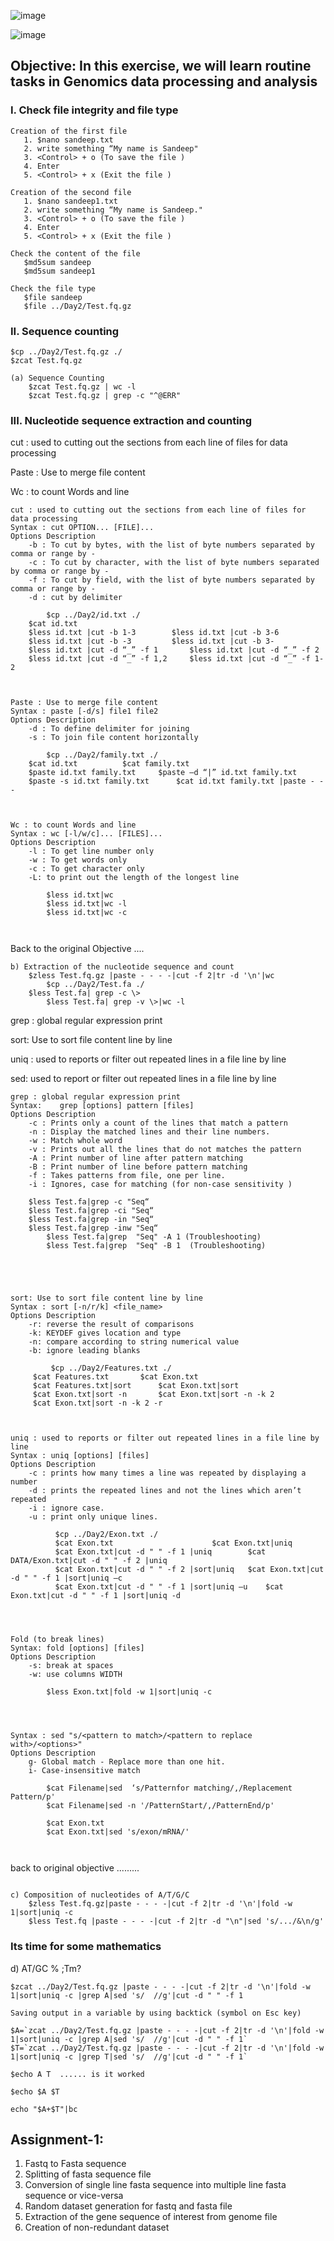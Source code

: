 ![image](https://github.com/bioinfokushwaha/TrainingProgram-on-Bioinformatics-and-Genomics/assets/37391644/687ea866-7172-43f7-a952-7ebc7a01fa66)

![image](https://github.com/bioinfokushwaha/TrainingProgram-on-Bioinformatics-and-Genomics/assets/37391644/157b4f8b-77fc-4d2a-aa9a-366718554198)

## Objective: In this exercise, we will learn routine tasks in Genomics data processing and analysis
### I. Check file integrity and file type
```
Creation of the first file
   1. $nano sandeep.txt
   2. write something “My name is Sandeep"
   3. <Control> + o (To save the file )
   4. Enter
   5. <Control> + x (Exit the file )

Creation of the second file
   1. $nano sandeep1.txt
   2. write something “My name is Sandeep."
   3. <Control> + o (To save the file )
   4. Enter
   5. <Control> + x (Exit the file )

Check the content of the file
   $md5sum sandeep
   $md5sum sandeep1

Check the file type 
   $file sandeep
   $file ../Day2/Test.fq.gz
```
### II. Sequence counting
```
$cp ../Day2/Test.fq.gz ./
$zcat Test.fq.gz

(a) Sequence Counting
	$zcat Test.fq.gz | wc -l
	$zcat Test.fq.gz | grep -c "^@ERR"
```
### III. Nucleotide sequence extraction and counting

cut : used to cutting out the sections from each line of files for data processing

Paste : Use to merge file content

Wc : to count Words and line

```
cut : used to cutting out the sections from each line of files for data processing
Syntax : cut OPTION... [FILE]...
Options Description
	-b : To cut by bytes, with the list of byte numbers separated by comma or range by -
	-c : To cut by character, with the list of byte numbers separated by comma or range by -
	-f : To cut by field, with the list of byte numbers separated by comma or range by -
	-d : cut by delimiter
       
        $cp ../Day2/id.txt ./
	$cat id.txt
	$less id.txt |cut -b 1-3		$less id.txt |cut -b 3-6
	$less id.txt |cut -b -3			$less id.txt |cut -b 3-
	$less id.txt |cut -d “_” -f 1		$less id.txt |cut -d “_” -f 2
	$less id.txt |cut -d “_” -f 1,2		$less id.txt |cut -d “_” -f 1-2



Paste : Use to merge file content
Syntax : paste [-d/s] file1 file2
Options Description
	-d : To define delimiter for joining 
	-s : To join file content horizontally

        $cp ../Day2/family.txt ./
	$cat id.txt			 $cat family.txt
	$paste id.txt family.txt	 $paste –d “|” id.txt family.txt
	$paste -s id.txt family.txt 	 $cat id.txt family.txt |paste - - -



Wc : to count Words and line
Syntax : wc [-l/w/c]... [FILES]...
Options Description
	-l : To get line number only
	-w : To get words only
	-c : To get character only
	-L: to print out the length of the longest line

        $less id.txt|wc 
        $less id.txt|wc -l
        $less id.txt|wc -c
	


```
Back to the original Objective ....

```
b) Extraction of the nucleotide sequence and count
	$zless Test.fq.gz |paste - - - -|cut -f 2|tr -d '\n'|wc
        $cp ../Day2/Test.fa ./
	$less Test.fa| grep -c \>
        $less Test.fa| grep -v \>|wc -l
```

grep : global regular expression print

sort: Use to sort file content line by line

uniq : used to reports or filter out repeated lines in a file line by line

sed: used to report or filter out repeated lines in a file line by line

```
grep : global regular expression print
Syntax:    grep [options] pattern [files]
Options Description
	-c : Prints only a count of the lines that match a pattern
	-n : Display the matched lines and their line numbers.
	-w : Match whole word
	-v : Prints out all the lines that do not matches the pattern
	-A : Print number of line after pattern matching
	-B : Print number of line before pattern matching
	-f : Takes patterns from file, one per line.
	-i : Ignores, case for matching (for non-case sensitivity )

	$less Test.fa|grep -c "Seq“
	$less Test.fa|grep -ci "Seq“
	$less Test.fa|grep -in "Seq“
	$less Test.fa|grep -inw "Seq“
		$less Test.fa|grep  "Seq" -A 1 (Troubleshooting)
		$less Test.fa|grep  "Seq" -B 1  (Troubleshooting)





sort: Use to sort file content line by line
Syntax : sort [-n/r/k] <file_name>
Options Description
	-r: reverse the result of comparisons
	-k: KEYDEF gives location and type
	-n: compare according to string numerical value
	-b: ignore leading blanks

         $cp ../Day2/Features.txt ./
	 $cat Features.txt		 $cat Exon.txt 
	 $cat Features.txt|sort		 $cat Exon.txt|sort 
	 $cat Exon.txt|sort -n 		 $cat Exon.txt|sort -n -k 2 
	 $cat Exon.txt|sort -n -k 2 -r 

	

uniq : used to reports or filter out repeated lines in a file line by line
Syntax : uniq [options] [files]
Options Description
	-c : prints how many times a line was repeated by displaying a number
	-d : prints the repeated lines and not the lines which aren’t repeated
	-i : ignore case.
	-u : print only unique lines. 	

          $cp ../Day2/Exon.txt ./
          $cat Exon.txt			 	         $cat Exon.txt|uniq
          $cat Exon.txt|cut -d " " -f 1 |uniq		 $cat DATA/Exon.txt|cut -d " " -f 2 |uniq
          $cat Exon.txt|cut -d " " -f 2 |sort|uniq	 $cat Exon.txt|cut -d " " -f 1 |sort|uniq –c
          $cat Exon.txt|cut -d " " -f 1 |sort|uniq –u	 $cat Exon.txt|cut -d " " -f 1 |sort|uniq -d




Fold (to break lines)
Syntax: fold [options] [files]
Options Description
  	-s: break at spaces
  	-w: use columns WIDTH
	
        $less Exon.txt|fold -w 1|sort|uniq -c 




Syntax : sed "s/<pattern to match>/<pattern to replace with>/<options>"
Options Description
	g- Global match - Replace more than one hit.
	i- Case-insensitive match

        $cat Filename|sed  ‘s/Patternfor matching/,/Replacement Pattern/p' 
        $cat Filename|sed -n '/PatternStart/,/PatternEnd/p' 

        $cat Exon.txt
        $cat Exon.txt|sed 's/exon/mRNA/'



```


back to original objective .........
```

c) Composition of nucleotides of A/T/G/C
	$zless Test.fq.gz|paste - - - -|cut -f 2|tr -d '\n'|fold -w 1|sort|uniq -c 
	$less Test.fq |paste - - - -|cut -f 2|tr -d "\n"|sed 's/.../&\n/g'

```
### Its time for some mathematics
d) AT/GC % ;Tm?

```
$zcat ../Day2/Test.fq.gz |paste - - - -|cut -f 2|tr -d '\n'|fold -w 1|sort|uniq -c |grep A|sed 's/  //g'|cut -d " " -f 1

Saving output in a variable by using backtick (symbol on Esc key)
 
$A=`zcat ../Day2/Test.fq.gz |paste - - - -|cut -f 2|tr -d '\n'|fold -w 1|sort|uniq -c |grep A|sed 's/  //g'|cut -d " " -f 1`
$T=`zcat ../Day2/Test.fq.gz |paste - - - -|cut -f 2|tr -d '\n'|fold -w 1|sort|uniq -c |grep T|sed 's/  //g'|cut -d " " -f 1`

$echo A T  ...... is it worked

$echo $A $T

echo "$A+$T"|bc

```

## Assignment-1:
1. Fastq to Fasta sequence
2. Splitting of fasta sequence file
3. Conversion of single line fasta sequence into multiple line fasta sequence or vice-versa
4. Random dataset generation for fastq and fasta file
5. Extraction of the gene sequence of interest from genome file
6. Creation of non-redundant dataset
 